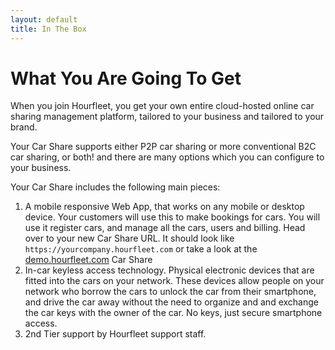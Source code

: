 ```yaml
---
layout: default
title: In The Box
---
```

# What You Are Going To Get

When you join Hourfleet, you get your own entire cloud-hosted online car sharing management platform, tailored to your business and tailored to your brand.

Your Car Share supports either P2P car sharing or more conventional B2C car sharing, or both! and there are many options which you can configure to your business.

Your Car Share includes the following main pieces:

1. A mobile responsive Web App, that works on any mobile or desktop device. Your customers will use this to make bookings for cars. You will use it register cars, and manage all the cars, users and billing. Head over to your new Car Share URL. It should look like `https://yourcompany.hourfleet.com` or take a look at the [demo.hourfleet.com](https://demo.hourfleet.com/search) Car Share 
2. In-car keyless access technology. Physical electronic devices that are fitted into the cars on your network. These devices allow people on your network who borrow the cars to unlock the car from their smartphone, and drive the car away without the need to organize and and exchange the car keys with the owner of the car. No keys, just secure smartphone access.
3. 2nd Tier support by Hourfleet support staff.
